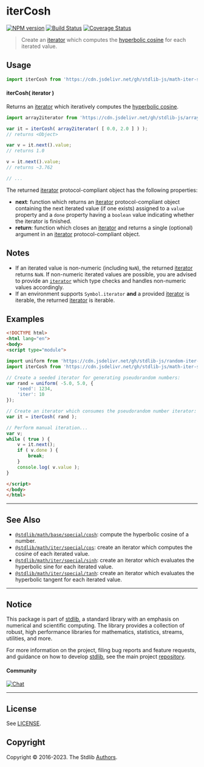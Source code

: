 <!--

@license Apache-2.0

Copyright (c) 2020 The Stdlib Authors.

Licensed under the Apache License, Version 2.0 (the "License");
you may not use this file except in compliance with the License.
You may obtain a copy of the License at

   http://www.apache.org/licenses/LICENSE-2.0

Unless required by applicable law or agreed to in writing, software
distributed under the License is distributed on an "AS IS" BASIS,
WITHOUT WARRANTIES OR CONDITIONS OF ANY KIND, either express or implied.
See the License for the specific language governing permissions and
limitations under the License.

-->

# iterCosh

[![NPM version][npm-image]][npm-url] [![Build Status][test-image]][test-url] [![Coverage Status][coverage-image]][coverage-url] <!-- [![dependencies][dependencies-image]][dependencies-url] -->

> Create an [iterator][mdn-iterator-protocol] which computes the [hyperbolic cosine][@stdlib/math/base/special/cosh] for each iterated value.

<!-- Section to include introductory text. Make sure to keep an empty line after the intro `section` element and another before the `/section` close. -->

<section class="intro">

</section>

<!-- /.intro -->

<!-- Package usage documentation. -->



<section class="usage">

## Usage

```javascript
import iterCosh from 'https://cdn.jsdelivr.net/gh/stdlib-js/math-iter-special-cosh@esm/index.mjs';
```

#### iterCosh( iterator )

Returns an [iterator][mdn-iterator-protocol] which iteratively computes the [hyperbolic cosine][@stdlib/math/base/special/cosh].

```javascript
import array2iterator from 'https://cdn.jsdelivr.net/gh/stdlib-js/array-to-iterator@esm/index.mjs';

var it = iterCosh( array2iterator( [ 0.0, 2.0 ] ) );
// returns <Object>

var v = it.next().value;
// returns 1.0

v = it.next().value;
// returns ~3.762

// ...
```

The returned [iterator][mdn-iterator-protocol] protocol-compliant object has the following properties:

-   **next**: function which returns an [iterator][mdn-iterator-protocol] protocol-compliant object containing the next iterated value (if one exists) assigned to a `value` property and a `done` property having a `boolean` value indicating whether the iterator is finished.
-   **return**: function which closes an [iterator][mdn-iterator-protocol] and returns a single (optional) argument in an [iterator][mdn-iterator-protocol] protocol-compliant object.

</section>

<!-- /.usage -->

<!-- Package usage notes. Make sure to keep an empty line after the `section` element and another before the `/section` close. -->

<section class="notes">

## Notes

-   If an iterated value is non-numeric (including `NaN`), the returned [iterator][mdn-iterator-protocol] returns `NaN`. If non-numeric iterated values are possible, you are advised to provide an [`iterator`][mdn-iterator-protocol] which type checks and handles non-numeric values accordingly.
-   If an environment supports `Symbol.iterator` **and** a provided [iterator][mdn-iterator-protocol] is iterable, the returned [iterator][mdn-iterator-protocol] is iterable.

</section>

<!-- /.notes -->

<!-- Package usage examples. -->

<section class="examples">

## Examples

<!-- eslint no-undef: "error" -->

```html
<!DOCTYPE html>
<html lang="en">
<body>
<script type="module">

import uniform from 'https://cdn.jsdelivr.net/gh/stdlib-js/random-iter-uniform@esm/index.mjs';
import iterCosh from 'https://cdn.jsdelivr.net/gh/stdlib-js/math-iter-special-cosh@esm/index.mjs';

// Create a seeded iterator for generating pseudorandom numbers:
var rand = uniform( -5.0, 5.0, {
    'seed': 1234,
    'iter': 10
});

// Create an iterator which consumes the pseudorandom number iterator:
var it = iterCosh( rand );

// Perform manual iteration...
var v;
while ( true ) {
    v = it.next();
    if ( v.done ) {
        break;
    }
    console.log( v.value );
}

</script>
</body>
</html>
```

</section>

<!-- /.examples -->

<!-- Section to include cited references. If references are included, add a horizontal rule *before* the section. Make sure to keep an empty line after the `section` element and another before the `/section` close. -->

<section class="references">

</section>

<!-- /.references -->

<!-- Section for related `stdlib` packages. Do not manually edit this section, as it is automatically populated. -->

<section class="related">

* * *

## See Also

-   <span class="package-name">[`@stdlib/math/base/special/cosh`][@stdlib/math/base/special/cosh]</span><span class="delimiter">: </span><span class="description">compute the hyperbolic cosine of a number.</span>
-   <span class="package-name">[`@stdlib/math/iter/special/cos`][@stdlib/math/iter/special/cos]</span><span class="delimiter">: </span><span class="description">create an iterator which computes the cosine of each iterated value.</span>
-   <span class="package-name">[`@stdlib/math/iter/special/sinh`][@stdlib/math/iter/special/sinh]</span><span class="delimiter">: </span><span class="description">create an iterator which evaluates the hyperbolic sine for each iterated value.</span>
-   <span class="package-name">[`@stdlib/math/iter/special/tanh`][@stdlib/math/iter/special/tanh]</span><span class="delimiter">: </span><span class="description">create an iterator which evaluates the hyperbolic tangent for each iterated value.</span>

</section>

<!-- /.related -->

<!-- Section for all links. Make sure to keep an empty line after the `section` element and another before the `/section` close. -->


<section class="main-repo" >

* * *

## Notice

This package is part of [stdlib][stdlib], a standard library with an emphasis on numerical and scientific computing. The library provides a collection of robust, high performance libraries for mathematics, statistics, streams, utilities, and more.

For more information on the project, filing bug reports and feature requests, and guidance on how to develop [stdlib][stdlib], see the main project [repository][stdlib].

#### Community

[![Chat][chat-image]][chat-url]

---

## License

See [LICENSE][stdlib-license].


## Copyright

Copyright &copy; 2016-2023. The Stdlib [Authors][stdlib-authors].

</section>

<!-- /.stdlib -->

<!-- Section for all links. Make sure to keep an empty line after the `section` element and another before the `/section` close. -->

<section class="links">

[npm-image]: http://img.shields.io/npm/v/@stdlib/math-iter-special-cosh.svg
[npm-url]: https://npmjs.org/package/@stdlib/math-iter-special-cosh

[test-image]: https://github.com/stdlib-js/math-iter-special-cosh/actions/workflows/test.yml/badge.svg?branch=main
[test-url]: https://github.com/stdlib-js/math-iter-special-cosh/actions/workflows/test.yml?query=branch:main

[coverage-image]: https://img.shields.io/codecov/c/github/stdlib-js/math-iter-special-cosh/main.svg
[coverage-url]: https://codecov.io/github/stdlib-js/math-iter-special-cosh?branch=main

<!--

[dependencies-image]: https://img.shields.io/david/stdlib-js/math-iter-special-cosh.svg
[dependencies-url]: https://david-dm.org/stdlib-js/math-iter-special-cosh/main

-->

[chat-image]: https://img.shields.io/gitter/room/stdlib-js/stdlib.svg
[chat-url]: https://gitter.im/stdlib-js/stdlib/

[stdlib]: https://github.com/stdlib-js/stdlib

[stdlib-authors]: https://github.com/stdlib-js/stdlib/graphs/contributors

[umd]: https://github.com/umdjs/umd
[es-module]: https://developer.mozilla.org/en-US/docs/Web/JavaScript/Guide/Modules

[deno-url]: https://github.com/stdlib-js/math-iter-special-cosh/tree/deno
[umd-url]: https://github.com/stdlib-js/math-iter-special-cosh/tree/umd
[esm-url]: https://github.com/stdlib-js/math-iter-special-cosh/tree/esm
[branches-url]: https://github.com/stdlib-js/math-iter-special-cosh/blob/main/branches.md

[stdlib-license]: https://raw.githubusercontent.com/stdlib-js/math-iter-special-cosh/main/LICENSE

[mdn-iterator-protocol]: https://developer.mozilla.org/en-US/docs/Web/JavaScript/Reference/Iteration_protocols#The_iterator_protocol

<!-- <related-links> -->

[@stdlib/math/base/special/cosh]: https://github.com/stdlib-js/math-base-special-cosh/tree/esm

[@stdlib/math/iter/special/cos]: https://github.com/stdlib-js/math-iter-special-cos/tree/esm

[@stdlib/math/iter/special/sinh]: https://github.com/stdlib-js/math-iter-special-sinh/tree/esm

[@stdlib/math/iter/special/tanh]: https://github.com/stdlib-js/math-iter-special-tanh/tree/esm

<!-- </related-links> -->

</section>

<!-- /.links -->
